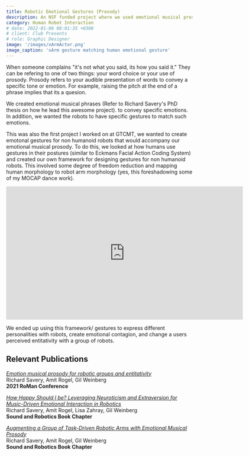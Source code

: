 ```yaml
---
title: Robotic Emotional Gestures (Prosody)
description: An NSF funded project where we used emotional musical prosody and emotional gestures to improve trust between humans and robots. 
category: Human Robot Interaction
# date: 2022-01-06 08:01:35 +0300
# client: Club Presents
# role: Graphic Designer
image: '/images/xArmActor.png'
image_caption: 'xArm gesture matching human emotional gesture'
---
```


When someone complains "it's not what you said, its how you said it." They can be refering to one of two things: your word choice or your use of prosody. Prosody refers to your audible presentation of words to convey a specific tone or emotion. For example, raising the pitch at the end of a phrase implies that its a quesion.

We created emotional musical phrases (Refer to Richard Savery's PhD thesis on how he lead this awesome project). to convey specific emotions. In addition, we wanted the robots to have specific gestures to match such emotions. 

This was also the first project I worked on at GTCMT, we wanted to create emotonal gestures for non humanoid robots that would accompany our emotional musical prosody. To do this, we looked at how humans use gestures in their postures (similar to Eckmans Facial Action Coding System) and created our own framework for designing gestures for non humanoid robots. This involved some degree of freedom reduction and mapping human morphology to robot arm morphology (yes, this foreshadowing some of my MOCAP dance work). 

<p><iframe src="https://www.youtube.com/embed/LpzRXXgkb1E?si=9fa1kXZnOuyr8G8r" loading="lazy" width="640" height="360" frameborder="0" allowfullscreen></iframe></p>

We ended up using this framework/ gestures to express different personalities with robots, create emotional contagion, and change a users perceived entitativity with a group of robots.

## Relevant Publications
<em><a href="https://ieeexplore.ieee.org/abstract/document/9515314" target="_blank">Emotion musical prosody for robotic groups and entitativity</a></em>
<br>Richard Savery, Amit Rogel, Gil Weinberg
<br><strong>2021 RoMan Conference</strong>


<em><a href="https://www.taylorfrancis.com/chapters/edit/10.1201/9781003320470-10/happy-leveraging-neuroticism-extraversion-music-driven-emotional-interaction-robotics-richard-savery-amit-rogel-lisa-zahray-gil-weinberg" target="_blank">How Happy Should I be? Leveraging Neuroticism and Extraversion for Music-Driven Emotional Interaction in Robotics</a></em>
<br>Richard Savery, Amit Rogel, Lisa Zahray, Gil Weinberg
<br><strong>Sound and Robotics Book Chapter</strong>

<em><a href="https://www.taylorfrancis.com/chapters/edit/10.1201/9781003320470-11/augmenting-group-task-driven-robotic-arms-emotional-musical-prosody-richard-savery-amit-rogel-gil-weinberg" target="_blank">Augmenting a Group of Task-Driven Robotic Arms with Emotional Musical Prosody</a></em>
<br>Richard Savery, Amit Rogel, Gil Weinberg
<br><strong>Sound and Robotics Book Chapter</strong>